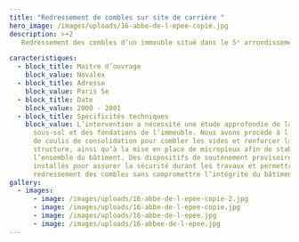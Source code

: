 ```yaml
---
title: "Redressement de combles sur site de carrière "
hero_image: /images/uploads/16-abbe-de-l-epee-copie.jpg
description: >+2
   Redressement des combles d’un immeuble situé dans le 5ᵉ arrondissement de Paris, reposant sur un site de carrière souterraine. Grâce à notre haute technicité, nous avons sécurisé l’ouvrage tout en respectant les contraintes géotechniques et architecturales du bâti ancien.

caracteristiques:
  - block_title: Maitre d’ouvrage
    block_value: Novalex
  - block_title: Adresse
    block_value: Paris 5e
  - block_title: Date
    block_value: 2000 - 2001
  - block_title: Spécificités techniques
    block_value: L’intervention a nécessité une étude approfondie de la stabilité du
      sous-sol et des fondations de l’immeuble. Nous avons procédé à l’injection
      de coulis de consolidation pour combler les vides et renforcer la
      structure, ainsi qu’à la mise en place de micropieux afin de stabiliser
      l’ensemble du bâtiment. Des dispositifs de soutènement provisoires ont été
      installés pour assurer la sécurité durant les travaux et permettre un
      redressement des combles sans compromettre l’intégrité du bâtiment.
gallery:
  - images:
      - image: /images/uploads/16-abbe-de-l-epee-copie-2.jpg
      - image: /images/uploads/16-abbe-de-l-epee-copie.jpg
      - image: /images/uploads/16-abbe-de-l-epee.jpg
      - image: /images/uploads/16-abbee-de-l-epee.jpg
---
```

